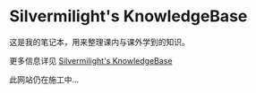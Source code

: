 # Silvermilight's KnowledgeBase

这是我的笔记本，用来整理课内与课外学到的知识。

更多信息详见 [Silvermilight's KnowledgeBase](https://rzm0572.github.io/KnowledgeBase/)

此网站仍在施工中...
